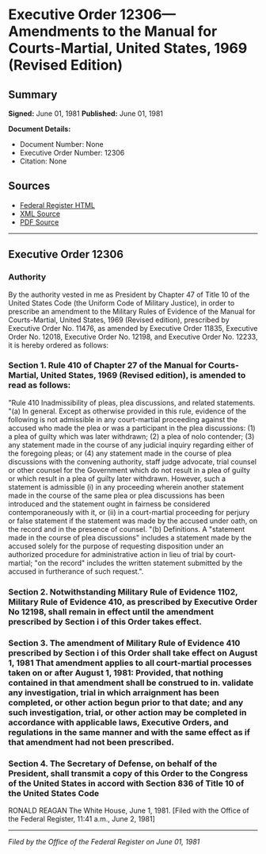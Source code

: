 # Executive Order 12306—Amendments to the Manual for Courts-Martial, United States, 1969 (Revised Edition)

## Summary

**Signed:** June 01, 1981
**Published:** June 01, 1981

**Document Details:**
- Document Number: None
- Executive Order Number: 12306
- Citation: None

## Sources
- [Federal Register HTML](https://www.presidency.ucsb.edu/documents/executive-order-12306-amendments-the-manual-for-courts-martial-united-states-1969-revised)
- [XML Source](None)
- [PDF Source](None)

---

## Executive Order 12306

### Authority

By the authority vested in me as President by Chapter 47 of Title 10 of the United States Code (the Uniform Code of Military Justice), in order to prescribe an amendment to the Military Rules of Evidence of the Manual for Courts-Martial, United States, 1969 (Revised edition), prescribed by Executive Order No. 11476, as amended by Executive Order 11835, Executive Order No. 12018, Executive Order No. 12198, and Executive Order No. 12233, it is hereby ordered as follows:
### Section 1. Rule 410 of Chapter 27 of the Manual for Courts-Martial, United States, 1969 (Revised edition), is amended to read as follows:

"Rule 410 Inadmissibility of pleas, plea discussions, and related statements.
"(a) In general. Except as otherwise provided in this rule, evidence of the following is not admissible in any court-martial proceeding against the accused who made the plea or was a participant in the plea discussions:
    (1) a plea of guilty which was later withdrawn;
    (2) a plea of nolo contender;
    (3) any statement made in the course of any judicial inquiry regarding either of the foregoing pleas; or
    (4) any statement made in the course of plea discussions with the convening authority, staff judge advocate, trial counsel or other counsel for the Government which do not result in a plea of guilty or which result in a plea of guilty later withdrawn.
However, such a statement is admissible (i) in any proceeding wherein another statement made in the course of the same plea or plea discussions has been introduced and the statement ought in fairness be considered contemporaneously with it, or (ii) in a court-martial proceeding for perjury or false statement if the statement was made by the accused under oath, on the record and in the presence of counsel.
"(b) Definitions. A "statement made in the course of plea discussions" includes a statement made by the accused solely for the purpose of requesting disposition under an authorized procedure for administrative action in lieu of trial by court-martial; "on the record" includes the written statement submitted by the accused in furtherance of such request.".

### Section 2. Notwithstanding Military Rule of Evidence 1102, Military Rule of Evidence 410, as prescribed by Executive Order No 12198, shall remain in effect until the amendment prescribed by Section i of this Order takes effect.

### Section 3. The amendment of Military Rule of Evidence 410 prescribed by Section i of this Order shall take effect on August 1, 1981 That amendment applies to all court-martial processes taken on or after August 1, 1981: Provided, that nothing contained in that amendment shall be construed to in. validate any investigation, trial in which arraignment has been completed, or other action begun prior to that date; and any such investigation, trial, or other action may be completed in accordance with applicable laws, Executive Orders, and regulations in the same manner and with the same effect as if that amendment had not been prescribed.

### Section 4. The Secretary of Defense, on behalf of the President, shall transmit a copy of this Order to the Congress of the United States in accord with Section 836 of Title 10 of the United States Code

RONALD REAGAN
The White House,
June 1, 1981.
[Filed with the Office of the Federal Register, 11:41 a.m., June 2, 1981]

---

*Filed by the Office of the Federal Register on June 01, 1981*
